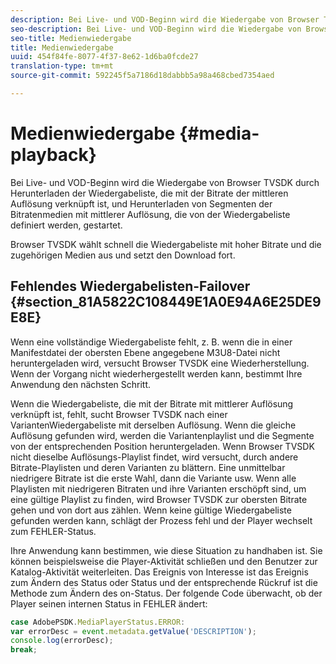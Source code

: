```yaml
---
description: Bei Live- und VOD-Beginn wird die Wiedergabe von Browser TVSDK durch Herunterladen der Wiedergabeliste, die mit der Bitrate der mittleren Auflösung verknüpft ist, und Herunterladen von Segmenten der Bitratenmedien mit mittlerer Auflösung, die von der Wiedergabeliste definiert werden, gestartet.
seo-description: Bei Live- und VOD-Beginn wird die Wiedergabe von Browser TVSDK durch Herunterladen der Wiedergabeliste, die mit der Bitrate der mittleren Auflösung verknüpft ist, und Herunterladen von Segmenten der Bitratenmedien mit mittlerer Auflösung, die von der Wiedergabeliste definiert werden, gestartet.
seo-title: Medienwiedergabe
title: Medienwiedergabe
uuid: 454f84fe-8077-4f37-8e62-1d6ba0fcde27
translation-type: tm+mt
source-git-commit: 592245f5a7186d18dabbb5a98a468cbed7354aed

---
```



# Medienwiedergabe {#media-playback}

Bei Live- und VOD-Beginn wird die Wiedergabe von Browser TVSDK durch Herunterladen der Wiedergabeliste, die mit der Bitrate der mittleren Auflösung verknüpft ist, und Herunterladen von Segmenten der Bitratenmedien mit mittlerer Auflösung, die von der Wiedergabeliste definiert werden, gestartet.

Browser TVSDK wählt schnell die Wiedergabeliste mit hoher Bitrate und die zugehörigen Medien aus und setzt den Download fort.

## Fehlendes Wiedergabelisten-Failover {#section_81A5822C108449E1A0E94A6E25DE9E8E}

Wenn eine vollständige Wiedergabeliste fehlt, z. B. wenn die in einer Manifestdatei der obersten Ebene angegebene M3U8-Datei nicht heruntergeladen wird, versucht Browser TVSDK eine Wiederherstellung. Wenn der Vorgang nicht wiederhergestellt werden kann, bestimmt Ihre Anwendung den nächsten Schritt.

Wenn die Wiedergabeliste, die mit der Bitrate mit mittlerer Auflösung verknüpft ist, fehlt, sucht Browser TVSDK nach einer VariantenWiedergabeliste mit derselben Auflösung. Wenn die gleiche Auflösung gefunden wird, werden die Variantenplaylist und die Segmente von der entsprechenden Position heruntergeladen. Wenn Browser TVSDK nicht dieselbe Auflösungs-Playlist findet, wird versucht, durch andere Bitrate-Playlisten und deren Varianten zu blättern. Eine unmittelbar niedrigere Bitrate ist die erste Wahl, dann die Variante usw. Wenn alle Playlisten mit niedrigeren Bitraten und ihre Varianten erschöpft sind, um eine gültige Playlist zu finden, wird Browser TVSDK zur obersten Bitrate gehen und von dort aus zählen. Wenn keine gültige Wiedergabeliste gefunden werden kann, schlägt der Prozess fehl und der Player wechselt zum FEHLER-Status.

Ihre Anwendung kann bestimmen, wie diese Situation zu handhaben ist. Sie können beispielsweise die Player-Aktivität schließen und den Benutzer zur Katalog-Aktivität weiterleiten. Das Ereignis von Interesse ist das Ereignis zum Ändern des Status oder Status und der entsprechende Rückruf ist die Methode zum Ändern des on-Status. Der folgende Code überwacht, ob der Player seinen internen Status in FEHLER ändert:

```js
case AdobePSDK.MediaPlayerStatus.ERROR:  
var errorDesc = event.metadata.getValue('DESCRIPTION'); 
console.log(errorDesc); 
break; 
```
